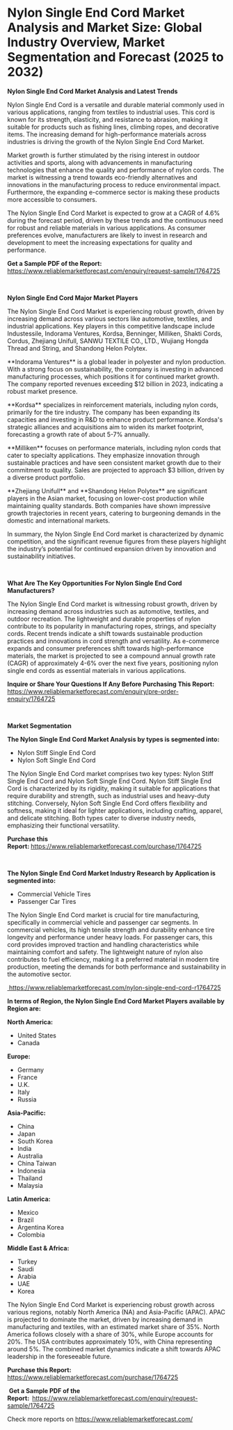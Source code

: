 <p><h1>Nylon Single End Cord Market Analysis and Market Size: Global Industry Overview, Market Segmentation and Forecast (2025 to 2032)</h1></p><p><strong>Nylon Single End Cord Market Analysis and Latest Trends</strong></p>
<p><p>Nylon Single End Cord is a versatile and durable material commonly used in various applications, ranging from textiles to industrial uses. This cord is known for its strength, elasticity, and resistance to abrasion, making it suitable for products such as fishing lines, climbing ropes, and decorative items. The increasing demand for high-performance materials across industries is driving the growth of the Nylon Single End Cord Market.</p><p>Market growth is further stimulated by the rising interest in outdoor activities and sports, along with advancements in manufacturing technologies that enhance the quality and performance of nylon cords. The market is witnessing a trend towards eco-friendly alternatives and innovations in the manufacturing process to reduce environmental impact. Furthermore, the expanding e-commerce sector is making these products more accessible to consumers. </p><p>The Nylon Single End Cord Market is expected to grow at a CAGR of 4.6% during the forecast period, driven by these trends and the continuous need for robust and reliable materials in various applications. As consumer preferences evolve, manufacturers are likely to invest in research and development to meet the increasing expectations for quality and performance.</p></p>
<p><strong>Get a Sample PDF of the Report:&nbsp;</strong> <a href="https://www.reliablemarketforecast.com/enquiry/request-sample/1764725?utm_campaign=2222&utm_medium=2&utm_source=Github&utm_content=ia&utm_term=02022025&utm_id=nylon-single-end-cord">https://www.reliablemarketforecast.com/enquiry/request-sample/1764725</a></p>
<p>&nbsp;</p>
<p><strong>Nylon Single End Cord Major Market Players</strong></p>
<p><p>The Nylon Single End Cord Market is experiencing robust growth, driven by increasing demand across various sectors like automotive, textiles, and industrial applications. Key players in this competitive landscape include Industessile, Indorama Ventures, Kordsa, Benninger, Milliken, Shakti Cords, Cordus, Zhejiang Unifull, SANWU TEXTILE CO., LTD., Wujiang Hongda Thread and String, and Shandong Helon Polytex.</p><p>**Indorama Ventures** is a global leader in polyester and nylon production. With a strong focus on sustainability, the company is investing in advanced manufacturing processes, which positions it for continued market growth. The company reported revenues exceeding $12 billion in 2023, indicating a robust market presence.</p><p>**Kordsa** specializes in reinforcement materials, including nylon cords, primarily for the tire industry. The company has been expanding its capacities and investing in R&D to enhance product performance. Kordsa's strategic alliances and acquisitions aim to widen its market footprint, forecasting a growth rate of about 5-7% annually.</p><p>**Milliken** focuses on performance materials, including nylon cords that cater to specialty applications. They emphasize innovation through sustainable practices and have seen consistent market growth due to their commitment to quality. Sales are projected to approach $3 billion, driven by a diverse product portfolio.</p><p>**Zhejiang Unifull** and **Shandong Helon Polytex** are significant players in the Asian market, focusing on lower-cost production while maintaining quality standards. Both companies have shown impressive growth trajectories in recent years, catering to burgeoning demands in the domestic and international markets.</p><p>In summary, the Nylon Single End Cord market is characterized by dynamic competition, and the significant revenue figures from these players highlight the industry’s potential for continued expansion driven by innovation and sustainability initiatives.</p></p>
<p>&nbsp;</p>
<p><strong>What Are The Key Opportunities For Nylon Single End Cord Manufacturers?</strong></p>
<p><p>The Nylon Single End Cord market is witnessing robust growth, driven by increasing demand across industries such as automotive, textiles, and outdoor recreation. The lightweight and durable properties of nylon contribute to its popularity in manufacturing ropes, strings, and specialty cords. Recent trends indicate a shift towards sustainable production practices and innovations in cord strength and versatility. As e-commerce expands and consumer preferences shift towards high-performance materials, the market is projected to see a compound annual growth rate (CAGR) of approximately 4-6% over the next five years, positioning nylon single end cords as essential materials in various applications.</p></p>
<p><strong>Inquire or Share Your Questions If Any Before Purchasing This Report:</strong> <a href="https://www.reliablemarketforecast.com/enquiry/pre-order-enquiry/1764725?utm_campaign=2222&utm_medium=2&utm_source=Github&utm_content=ia&utm_term=02022025&utm_id=nylon-single-end-cord">https://www.reliablemarketforecast.com/enquiry/pre-order-enquiry/1764725</a></p>
<p>&nbsp;</p>
<p><strong>Market Segmentation</strong></p>
<p><strong>The Nylon Single End Cord Market Analysis by types is segmented into:</strong></p>
<p><ul><li>Nylon Stiff Single End Cord</li><li>Nylon Soft Single End Cord</li></ul></p>
<p><p>The Nylon Single End Cord market comprises two key types: Nylon Stiff Single End Cord and Nylon Soft Single End Cord. Nylon Stiff Single End Cord is characterized by its rigidity, making it suitable for applications that require durability and strength, such as industrial uses and heavy-duty stitching. Conversely, Nylon Soft Single End Cord offers flexibility and softness, making it ideal for lighter applications, including crafting, apparel, and delicate stitching. Both types cater to diverse industry needs, emphasizing their functional versatility.</p></p>
<p><strong>Purchase this Report:&nbsp;</strong><a href="https://www.reliablemarketforecast.com/purchase/1764725?utm_campaign=2222&utm_medium=2&utm_source=Github&utm_content=ia&utm_term=02022025&utm_id=nylon-single-end-cord">https://www.reliablemarketforecast.com/purchase/1764725</a></p>
<p>&nbsp;</p>
<p><strong>The Nylon Single End Cord Market Industry Research by Application is segmented into:</strong></p>
<p><ul><li>Commercial Vehicle Tires</li><li>Passenger Car Tires</li></ul></p>
<p><p>The Nylon Single End Cord market is crucial for tire manufacturing, specifically in commercial vehicle and passenger car segments. In commercial vehicles, its high tensile strength and durability enhance tire longevity and performance under heavy loads. For passenger cars, this cord provides improved traction and handling characteristics while maintaining comfort and safety. The lightweight nature of nylon also contributes to fuel efficiency, making it a preferred material in modern tire production, meeting the demands for both performance and sustainability in the automotive sector.</p></p>
<p><a href="https://www.reliablemarketforecast.com/nylon-single-end-cord-r1764725?utm_campaign=2222&utm_medium=2&utm_source=Github&utm_content=ia&utm_term=02022025&utm_id=nylon-single-end-cord">&nbsp;https://www.reliablemarketforecast.com/nylon-single-end-cord-r1764725</a></p>
<p><strong>In terms of Region, the Nylon Single End Cord Market Players available by Region are:</strong></p>
<p>
    <p> <strong> North America: </strong>
        <ul>
            <li>United States</li>
            <li>Canada</li>
        </ul>
        </p> 
    <p> <strong> Europe: </strong>
        <ul>
            <li>Germany</li>
            <li>France</li>
            <li>U.K.</li>
            <li>Italy</li>
            <li>Russia</li>
        </ul>
        </p> 
    <p> <strong> Asia-Pacific: </strong>
        <ul>
            <li>China</li>
            <li>Japan</li>
            <li>South Korea</li>
            <li>India</li>
            <li>Australia</li>
            <li>China Taiwan</li>
            <li>Indonesia</li>
            <li>Thailand</li>
            <li>Malaysia</li>
        </ul>
        </p> 
    <p> <strong> Latin America: </strong>
        <ul>
            <li>Mexico</li>
            <li>Brazil</li>
            <li>Argentina Korea</li>
            <li>Colombia</li>
        </ul>
        </p> 
    <p> <strong> Middle East & Africa: </strong>
        <ul>
            <li>Turkey</li>
            <li>Saudi</li>
            <li>Arabia</li>
            <li>UAE</li>
            <li>Korea</li>
        </ul>
    </p>
    </p>
<p><p>The Nylon Single End Cord Market is experiencing robust growth across various regions, notably North America (NA) and Asia-Pacific (APAC). APAC is projected to dominate the market, driven by increasing demand in manufacturing and textiles, with an estimated market share of 35%. North America follows closely with a share of 30%, while Europe accounts for 20%. The USA contributes approximately 10%, with China representing around 5%. The combined market dynamics indicate a shift towards APAC leadership in the foreseeable future.</p></p>
<p><strong>Purchase this Report: </strong><a href="https://www.reliablemarketforecast.com/purchase/1764725?utm_campaign=2222&utm_medium=2&utm_source=Github&utm_content=ia&utm_term=02022025&utm_id=nylon-single-end-cord">https://www.reliablemarketforecast.com/purchase/1764725</a></p>
<p>&nbsp;<strong>Get a Sample PDF of the Report:&nbsp;&nbsp;</strong><a href="https://www.reliablemarketforecast.com/enquiry/request-sample/1764725?utm_campaign=2222&utm_medium=2&utm_source=Github&utm_content=ia&utm_term=02022025&utm_id=nylon-single-end-cord">https://www.reliablemarketforecast.com/enquiry/request-sample/1764725</a></p>
<p><strong></strong></p>
<p>Check more reports on <a href="https://www.reliablemarketforecast.com/?utm_campaign=2222&utm_medium=2&utm_source=Github&utm_content=ia&utm_term=02022025&utm_id=nylon-single-end-cord">https://www.reliablemarketforecast.com/</a></p>